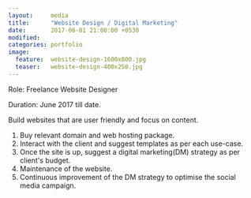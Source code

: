 ```yaml
---
layout:     media
title:      "Website Design / Digital Marketing"
date:       2017-06-01 21:00:00 +0530
modified:   
categories: portfolio
image:
  feature:  website-design-1600x800.jpg
  teaser:   website-design-400x250.jpg
---
```

Role:     Freelance Website Designer

Duration: June 2017 till date.

Build websites that are user friendly and focus on content.
1. Buy relevant domain and web hosting package.
2. Interact with the client and suggest templates as per each use-case.
3. Once the site is up, suggest a digital marketing(DM) strategy as per client's budget.
4. Maintenance of the website.
5. Continuous improvement of the DM strategy to optimise the social media campaign.
